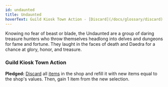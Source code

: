 ```yaml
---
id: undaunted
title: Undaunted
hoverText: Guild Kiosk Town Action - [Discard](/docs/glossary/discard) all [items](/docs/adventurer/items/) in the shop and refill it with new items equal to the shop's values. Then, gain 1 item from the new selection.
---
```


Knowing no fear of beast or blade, the Undaunted are a group of daring treasure hunters who throw themselves headlong into delves and dungeons for fame and fortune. They laught in the faces of death and Daedra for a chance at glory, honor, and treasure.

### Guild Kiosk Town Action

**Pledged:** [Discard](/docs/glossary/discard) all [items](/docs/adventurer/items/) in the shop and refill it with new items equal to the shop's values. Then, gain 1 item from the new selection.

